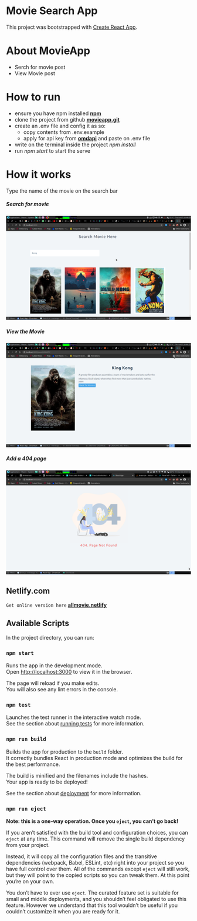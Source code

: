 # Movie Search App

This project was bootstrapped with [Create React App](https://github.com/facebook/create-react-app).
# About MovieApp

- Serch for movie post
 - View Movie post
# How to run 

- ensure you have npm installed **[npm](https://docs.npmjs.com/cli/v7/commands/npm-install)**
 - clone the project from github **[movieapp.git](https://github.com/edcheyjr/movieapp.git)**
 - create an .env file and config it as so:
    - copy contents from .env.example
    - apply for api key from **[omdapi](http://www.omdbapi.com/apikey.aspx)** and paste on .env file
 -  write on the terminal inside the project *npm install*
 -  run *npm start* to start the serve

# How it works

Type the name of the movie on the search bar

##### Search for movie

<img src="/public/img/search.png">

##### View the Movie

<img src="/public/img/view_movie.png">

##### Add a 404 page

<img src="/public/img/404.png">

## Netlify.com

`Get online version here` **[allmovie.netlify](https://allmovie.netlify.app/)**




## Available Scripts 

In the project directory, you can run:

### `npm start`

Runs the app in the development mode.\
Open [http://localhost:3000](http://localhost:3000) to view it in the browser.

The page will reload if you make edits.\
You will also see any lint errors in the console.

### `npm test`

Launches the test runner in the interactive watch mode.\
See the section about [running tests](https://facebook.github.io/create-react-app/docs/running-tests) for more information.

### `npm run build`

Builds the app for production to the `build` folder.\
It correctly bundles React in production mode and optimizes the build for the best performance.

The build is minified and the filenames include the hashes.\
Your app is ready to be deployed!

See the section about [deployment](https://facebook.github.io/create-react-app/docs/deployment) for more information.

### `npm run eject`

**Note: this is a one-way operation. Once you `eject`, you can’t go back!**

If you aren’t satisfied with the build tool and configuration choices, you can `eject` at any time. This command will remove the single build dependency from your project.

Instead, it will copy all the configuration files and the transitive dependencies (webpack, Babel, ESLint, etc) right into your project so you have full control over them. All of the commands except `eject` will still work, but they will point to the copied scripts so you can tweak them. At this point you’re on your own.

You don’t have to ever use `eject`. The curated feature set is suitable for small and middle deployments, and you shouldn’t feel obligated to use this feature. However we understand that this tool wouldn’t be useful if you couldn’t customize it when you are ready for it.

